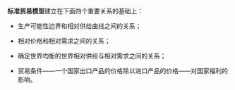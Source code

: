 
**标准贸易模型**建立在下面四个重要关系的基础上：

- 生产可能性边界和相对供给曲线之间的关系；

- 相对价格和相对需求之间的关系；

- 确定世界均衡的世界相对供给与相对需求之间的关系；

- 贸易条件——一个国家出口产品的价格除以进口产品的价格——对国家福利的影响。

